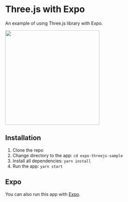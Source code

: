 # Three.js with Expo

An example of using Three.js library with Expo.

<img src="./screen.gif" width="300"></img>

## Installation

1. Clone the repo
2. Change directory to the app: `cd expo-threejs-sample`
3. Install all dependencies: `yarn install`
4. Run the app: `yarn start`

## Expo

You can also run this app with [Expo](https://expo.io/@vladimir_vovk/expo-threejs-sample).
